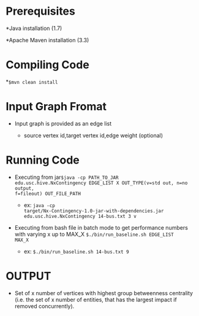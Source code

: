 Prerequisites
========================
*Java installation (1.7)

*Apache Maven installation (3.3)


Compiling Code
=======================
*<code>$mvn clean install</code>

Input Graph Fromat
=======================
* Input graph is provided as an edge list

	* source vertex id,target vertex id,edge weight (optional)

Running Code
=======================
* Executing from jar<code>$java -cp PATH_TO_JAR edu.usc.hive.NxContingency EDGE_LIST X OUT_TYPE(v=std out, n=no output, f=fileout) OUT_FILE_PATH </code>
	* ex: <code>java -cp target/Nx-Contingency-1.0-jar-with-dependencies.jar edu.usc.hive.NxContingency 14-bus.txt 3 v</code>

* Executing from bash file in batch mode to get performance numbers with varying x up to MAX_X <code>$./bin/run_baseline.sh EDGE_LIST MAX_X</code>
	* ex: <code>$./bin/run_baseline.sh 14-bus.txt 9</code>


OUTPUT
======================
* Set of x number of vertices with highest group betweenness centrality (i.e. the set of x number of entities, that has the largest impact if removed concurrently).


